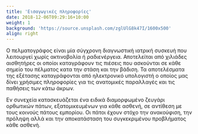 ```yaml
---
title: 'Εισαγωγικές πληροφορίες'
date: 2018-12-06T09:29:16+10:00
weight: 1
background: 'https://source.unsplash.com/zglUlG8k47I/1600x500'
align: right
---
```


Ο πελματογράφος είναι μία σύγχρονη διαγνωστική ιατρική συσκευή που λειτουργεί χωρίς ακτινοβολία ή ραδιενέργεια. Αποτελείται από χιλιάδες αισθητήρες οι οποίοι καταγράφουν τις πιέσεις που ασκούνται σε κάθε σημείο του πέλματος κατα την στάση και την βάδιση. Τα αποτελέσματα της εξέτασης καταγράφονται από ηλεκτρονικό υπολογιστή ο οποίος μας δίνει χρήσιμες πληροφορίες για τις ανατομικές παραλλαγές και τις παθήσεις των κάτω άκρων.

Εν συνεχεία κατασκευάζεται ένα ειδικά διαμορφωμένο ζευγάρι ορθωτικών πάτων, εξατομικευμένων για κάθε ασθενή, σε αντίθεση με τους κοινούς πάτους εμπορίου. Οι πάτοι έχουν στόχο την ανακούφιση, την πρόληψη αλλά και την αποκατάσταση του συγκεκριμένου προβλήματος κάθε ασθενή.